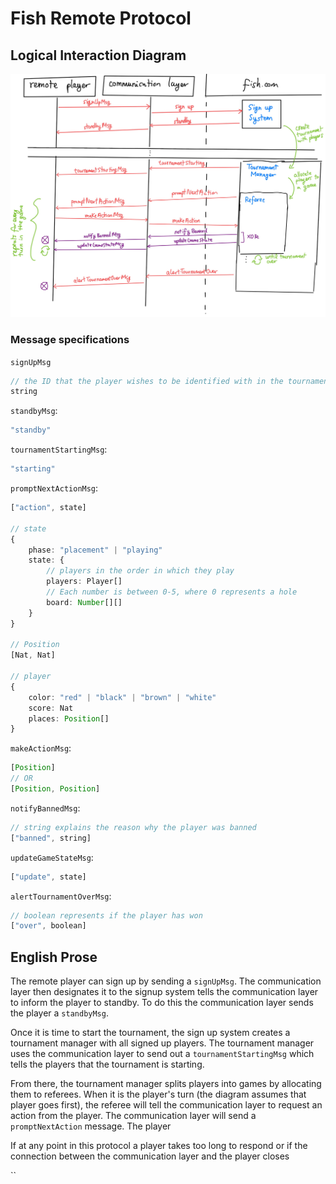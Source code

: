 # Fish Remote Protocol
## Logical Interaction Diagram
![fish communication protocol](./Fish%20Communication%20Protocol-34.jpg)

### Message specifications
`signUpMsg` 
```typescript
// the ID that the player wishes to be identified with in the tournament
string
```

`standbyMsg`:
```typescript
"standby"
```

`tournamentStartingMsg`:
```typescript
"starting"
```

`promptNextActionMsg`:
```typescript
["action", state]

// state
{
    phase: "placement" | "playing"
    state: {
        // players in the order in which they play
        players: Player[]
        // Each number is between 0-5, where 0 represents a hole
        board: Number[][]
    }
}

// Position
[Nat, Nat]

// player
{
    color: "red" | "black" | "brown" | "white"
    score: Nat
    places: Position[]
}
```

`makeActionMsg`:
```typescript
[Position]
// OR
[Position, Position]
```

`notifyBannedMsg`:
```typescript
// string explains the reason why the player was banned
["banned", string]
```

`updateGameStateMsg`:
```typescript
["update", state]
```

`alertTournamentOverMsg`:
```typescript
// boolean represents if the player has won
["over", boolean]
```

## English Prose
The remote player can sign up by sending a `signUpMsg`. The communication layer then designates it to
the signup system tells the communication layer to inform the player to standby. To do this the
communication layer sends the player a `standbyMsg`.

Once it is time to start the tournament, the sign up system creates a tournament manager with all
signed up players. The tournament manager uses the communication layer to send out a
`tournamentStartingMsg` which tells the players that the tournament is starting.

From there, the tournament manager splits players into games by allocating them to referees.
When it is the player's turn (the diagram assumes that player goes first), the referee will
tell the communication layer to request an action from the player. The communication layer
will send a `promptNextAction` message. The player 

If at any point in this protocol a player takes too long to respond or if the connection between the
communication layer and the player closes


``

